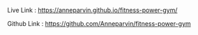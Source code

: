 Live Link : https://anneparvin.github.io/fitness-power-gym/

Github Link : https://github.com/Anneparvin/fitness-power-gym
